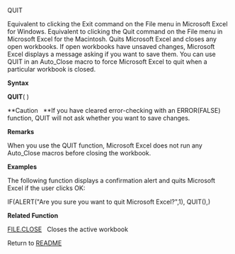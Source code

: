 QUIT

Equivalent to clicking the Exit command on the File menu in Microsoft
Excel for Windows. Equivalent to clicking the Quit command on the File
menu in Microsoft Excel for the Macintosh. Quits Microsoft Excel and
closes any open workbooks. If open workbooks have unsaved changes,
Microsoft Excel displays a message asking if you want to save them. You
can use QUIT in an Auto\_Close macro to force Microsoft Excel to quit
when a particular workbook is closed.

**Syntax**

**QUIT**( )

**Caution   **If you have cleared error-checking with an ERROR(FALSE)
function, QUIT will not ask whether you want to save changes.

**Remarks**

When you use the QUIT function, Microsoft Excel does not run any
Auto\_Close macros before closing the workbook.

**Examples**

The following function displays a confirmation alert and quits Microsoft
Excel if the user clicks OK:

IF(ALERT("Are you sure you want to quit Microsoft Excel?",1), QUIT(),)

**Related Function**

[FILE.CLOSE](FILE.CLOSE.md)   Closes the active workbook



Return to [README](README.md)

